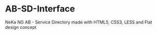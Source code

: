 # AB-SD-Interface
NeKa NG
AB - Service Directory made with HTML5, CSS3, LESS and Flat design concept
